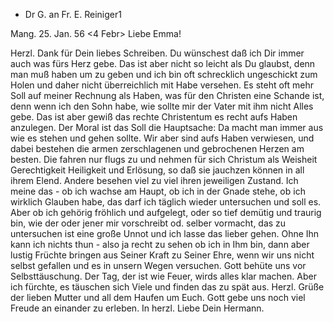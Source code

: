 + Dr G. an Fr. E. Reiniger1

 Mang. 25. Jan. 56
 <4 Febr>
Liebe Emma!

Herzl. Dank für Dein liebes Schreiben. Du wünschest daß ich Dir immer auch was fürs Herz gebe. Das ist aber nicht so leicht als Du glaubst, denn man muß haben um zu geben und ich bin oft schrecklich ungeschickt zum Holen und daher nicht überreichlich mit Habe versehen. Es steht oft mehr Soll auf meiner Rechnung als Haben, was für den Christen eine Schande ist, denn wenn ich den Sohn habe, wie sollte mir der Vater mit ihm nicht Alles gebe. Das ist aber gewiß das rechte Christentum es recht aufs Haben anzulegen. Der Moral ist das Soll die Hauptsache: Da macht man immer aus wie es stehen und gehen sollte. Wir aber sind aufs Haben verwiesen, und dabei bestehen die armen zerschlagenen und gebrochenen Herzen am besten. Die fahren nur flugs zu und nehmen für sich Christum als Weisheit Gerechtigkeit Heiligkeit und Erlösung, so daß sie jauchzen können in all ihrem Elend. Andere besehen viel zu viel ihren jeweiligen Zustand. Ich meine das - ob ich wachse am Haupt, ob ich in der Gnade stehe, ob ich wirklich Glauben habe, das darf ich täglich wieder untersuchen und soll es. Aber ob ich gehörig fröhlich und aufgelegt, oder so tief demütig und traurig bin, wie der oder jener mir vorschreibt od. selber vormacht, das zu untersuchen ist eine große Unnot und ich lasse das lieber gehen. Ohne Ihn kann ich nichts thun - also ja recht zu sehen ob ich in Ihm bin, dann aber lustig Früchte bringen aus Seiner Kraft zu Seiner Ehre, wenn wir uns nicht selbst gefallen und es in unsern Wegen versuchen. Gott behüte uns vor Selbsttäuschung. Der Tag, der ist wie Feuer, wirds alles klar machen. Aber ich fürchte, es täuschen sich Viele und finden das zu spät aus. Herzl. Grüße der lieben Mutter und all dem Haufen um Euch. Gott gebe uns noch viel Freude an einander zu erleben.  In herzl. Liebe
 Dein Hermann.

